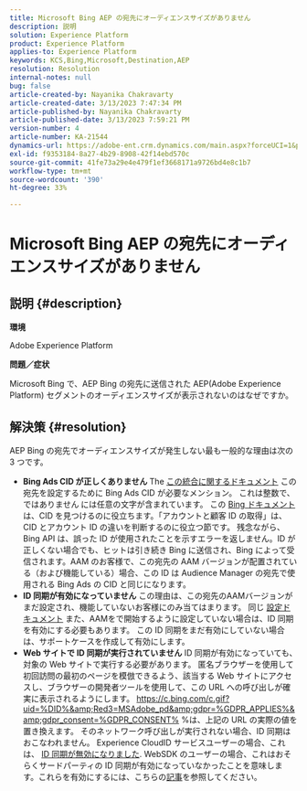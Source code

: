 ```yaml
---
title: Microsoft Bing AEP の宛先にオーディエンスサイズがありません
description: 説明
solution: Experience Platform
product: Experience Platform
applies-to: Experience Platform
keywords: KCS,Bing,Microsoft,Destination,AEP
resolution: Resolution
internal-notes: null
bug: false
article-created-by: Nayanika Chakravarty
article-created-date: 3/13/2023 7:47:34 PM
article-published-by: Nayanika Chakravarty
article-published-date: 3/13/2023 7:59:21 PM
version-number: 4
article-number: KA-21544
dynamics-url: https://adobe-ent.crm.dynamics.com/main.aspx?forceUCI=1&pagetype=entityrecord&etn=knowledgearticle&id=c3cda4e3-d7c1-ed11-83ff-6045bd0065b6
exl-id: f9353184-8a27-4b29-8908-42f14ebd570c
source-git-commit: 41fe73a29e4e479f1ef3668171a9726bd4e8c1b7
workflow-type: tm+mt
source-wordcount: '390'
ht-degree: 33%

---
```


# Microsoft Bing AEP の宛先にオーディエンスサイズがありません

## 説明 {#description}


<b>環境</b>

Adobe Experience Platform

<b>問題／症状</b>

Microsoft Bing で、AEP Bing の宛先に送信された AEP(Adobe Experience Platform) セグメントのオーディエンスサイズが表示されないのはなぜですか。


## 解決策 {#resolution}


AEP Bing の宛先でオーディエンスサイズが発生しない最も一般的な理由は次の 3 つです。

- <b>Bing Ads CID が正しくありません</b>    The [この統合に関するドキュメント](https://experienceleague.adobe.com/docs/experience-platform/destinations/catalog/advertising/bing.html?lang=ja) この宛先を設定するために Bing Ads CID が必要なメンション。 これは整数で、ではありません<b> </b>には任意の文字が含まれています。 この [Bing ドキュメント](https://learn.microsoft.com/ja-jp/advertising/guides/get-started?view=bingads-13)は、CID を見つけるのに役立ちます。「アカウントと顧客 ID の取得」は、CID とアカウント ID の違いを判断するのに役立つ節です。
残念ながら、Bing API は、誤った ID が使用されたことを示すエラーを返しません。ID が正しくない場合でも、ヒットは引き続き Bing に送信され、Bing によって受信されます。AAM のお客様で、この宛先の AAM バージョンが配置されている（および機能している）場合、この ID は Audience Manager の宛先で使用される Bing Ads の CID と同じになります。
- <b>ID 同期が有効になっていません</b>    この理由は、この宛先のAAMバージョンがまだ設定され、機能していないお客様にのみ当てはまります。 同じ [設定ドキュメント](https://experienceleague.adobe.com/docs/experience-platform/destinations/catalog/advertising/bing.html?lang=ja) また、AAMをで開始するように設定していない場合は、ID 同期を有効にする必要もあります。 この ID 同期をまだ有効にしていない場合は、サポートケースを作成して有効にします。
- <b>Web サイトで ID 同期が実行されていません</b>
ID 同期が有効になっていても、対象の Web サイトで実行する必要があります。 匿名ブラウザーを使用して初回訪問の最初のページを模倣できるよう、該当する Web サイトにアクセスし、ブラウザーの開発者ツールを使用して、この URL への呼び出しが確実に表示されるようにします。 https://c.bing.com/c.gif?uid=%DID%&amp;Red3=MSAdobe_pd&amp;gdpr=%GDPR_APPLIES%&amp;gdpr_consent=%GDPR_CONSENT% %は、上記の URL の実際の値を置き換えます。
そのネットワーク呼び出しが実行されない場合、ID 同期はおこなわれません。 Experience CloudID サービスユーザーの場合、これは、 [ID 同期が無効になりました](https://experienceleague.adobe.com/docs/id-service/using/id-service-api/configurations/disableidsync.html?lang=ja). WebSDK のユーザーの場合、これはおそらくサードパーティの ID 同期が有効になっていなかったことを意味します。これらを有効にするには、こちらの[記事](https://experienceleague.adobe.com/docs/experience-cloud-kcs/kbarticles/KA-20248.html?lang=ja)を参照してください。
